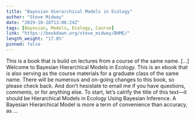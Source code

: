 ```yaml
---
title: "Bayesian Hierarchical Models in Ecology"
author: "Steve Midway"
date: "2019-10-28T13:06:24Z"
tags: [Bayesian, Models, Ecology, Course]
link: "https://bookdown.org/steve_midway/BHME/"
length_weight: "17.8%"
pinned: false
---
```


This is a book that is build on lectures from a course of the same name. [...] Welcome to Bayesian Hierarchical Models in Ecology. This is an ebook that is also serving as the course materials for a graduate class of the same name. There will be numerous and on-going changes to this book, so please check back. And don’t hesistate to email me if you have questions, comments, or for anything else. To start, let’s calrify the title of this text—it should be Hierarchical Models in Ecology Using Bayesian Inference. A Bayesian Hierarchical Model is more a term of convenience than accuracy, as ...
